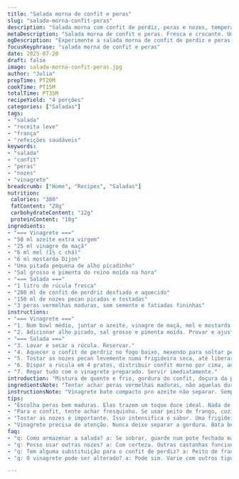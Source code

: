 ```yaml
---
title: "Salada morna de confit e peras"
slug: "salada-morna-confit-peras"
description: "Salada morna com confit de perdiz, peras e nozes, temperada com vinagrete de azeite, vinagre de maçã, mostarda Dijon e mel. Combinação de folhas frescas, proteína rica e toque levemente adocicado. Texturas crocantes e macias num prato para quatro pessoas. Sem lactose, sem glúten e sem ovos, leve e versátil."
metaDescription: "Salada morna de confit e peras. Fresca e crocante. Uma mistura de texturas perfeita para um almoço leve e saboroso."
ogDescription: "Experimente a salada morna de confit de perdiz e peras. Combinações de sabores e texturas em cada garfada."
focusKeyphrase: "salada morna de confit e peras"
date: 2025-07-20
draft: false
image: salada-morna-confit-peras.jpg
author: "Julia"
prepTime: PT20M
cookTime: PT15M
totalTime: PT35M
recipeYield: "4 porções"
categories: ["Saladas"]
tags:
- "salada"
- "receita leve"
- "frança"
- "refeições saudáveis"
keywords:
- "salada"
- "confit"
- "peras"
- "nozes"
- "vinagrete"
breadcrumb: ["Home", "Recipes", "Saladas"]
nutrition: 
 calories: "380"
 fatContent: "28g"
 carbohydrateContent: "12g"
 proteinContent: "18g"
ingredients:
- "=== Vinagrete ==="
- "50 ml azeite extra virgem"
- "25 ml vinagre de maçã"
- "6 ml mel (1½ c chá)"
- "6 ml mostarda Dijon"
- "Uma pitada pequena de alho picadinho"
- "Sal grosso e pimenta do reino moída na hora"
- "=== Salada ==="
- "1 litro de rúcula fresca"
- "280 ml de confit de perdriz desfiado e aquecido"
- "150 ml de nozes pecan picadas e tostadas"
- "3 peras vermelhas maduras, sem semente e fatiadas fininhas"
instructions:
- "=== Vinagrete ==="
- "1. Num bowl médio, juntar o azeite, vinagre de maçã, mel e mostarda Dijon. Misturar bem com um fouet até homogêneo."
- "2. Adicionar alho picado, sal grosso e pimenta moída. Provar e ajustar tempero."
- "=== Salada ==="
- "3. Lavar e secar a rúcula. Reservar."
- "4. Aquecer o confit de perdriz no fogo baixo, mexendo para soltar pedaços."
- "5. Tostar as nozes pecan levemente numa frigideira seca, até liberarem aroma."
- "6. Dispor a rúcula em 4 pratos, distribuir confit morno por cima, adicionar as nozes e as fatias de pera."
- "7. Regar tudo com o vinagrete preparado. Servir imediatamente."
introduction: "Mistura de quente e frio, gordura do confit, doçura da pera, crocância das nozes. Nada certinho, tudo meio solto. Sabe aquele almoço que junta resto do domingo e um toque novo? Rúcula na base porque é amarga, dá leveza na boca. Confir de perdriz? Pode ser substituído por coxa de pato se não achar. Nozes pecan? Troque por castanhas ou amêndoas, variedade é chave. Vinagrete com vinagre de maçã porque xerez pode sumir fácil, e a leve acidez combina bem com a fruta. Misturar, raspar, comer. Pouca coisa e efeito grande."
ingredientsNote: "Tentar achar peras vermelhas maduras, não aquelas duras de loja comum, nada cru. No caso de não comprar confit fresco, pode usar peito de frango desfiado temperado com tomilho e um toque de gordura. Nozes pecan fazem diferença pelo sabor amanteigado, mas castanhas nacionais podem substituir numa boa. Alho no vinagrete é opcional, dá um toque, mas cuidado pra não ficar forte demais. Mel deve ser mais suave, tirar do meio do pote pra não ficar carregado de florada. Mostarda Dijon traz sabor e textura, mostarda à antiga mudaria o resultado, mas vale tentar para textura."
instructionsNote: "Vinagrete bate compacto pro azeite não separar. Sempre ajustar sal depois de misturar o fundo dos ingredientes. Rúcula e folhas devem ser bem secas ou a salada fica aguada. Confir de perdriz deve ser desfiado com garfo, cuidado pra não ficar pedaços muito grandes. Aqueça devagar, se esquentar demais seca a carne. As nozes tostadas trazem aroma e crocância, só cuidado pra não queimar rápido. Montar caldo na hora para não perder temperatura do confit. Vinaigrette no momento antes de servir, vira salada, mexe e serve. Não deixar a pera oxidar muito, fatiar próximo do uso. Serve quase que como entrada reforçada, ou prato principal leve durante o dia."
tips:
- "Escolha peras bem maduras. Elas trazem um toque doce ideal. Nada de peras duras. Procure nas feiras, frutas frescas fazem diferença. Rúcula é amarga, se equilibrando bem com a doçura. Use conforme sua preferência. Mais folhas verdes? Pode adicionar. Substitua a rúcula por outra se não gostar. Isso varia a textura e o sabor. Não esqueça de lavar bem as folhas."
- "Para o confit, tente achar fresquinho. Se usar peito de frango, cozinhe com temperos delicados. Tomilho é bom. Desfie com calma, não deixe pedaços grandes. Carne seca é ruim. Aqueça devagar para não queimar. E sempre, ajuste o tempero da sua salada. Isso é essencial para o gosto final. Misturar tudo na hora de servir é fundamental."
- "Tostar as nozes é importante. Isso intensifica o sabor. Uma frigideira seca é ideal, mas cuidado para não queimar. Segure bem o fogo. Pecan tem sabor amanteigado porém, castanhas nacionais também funcionam. Uma troca que dá certo. Alho pode ser opcional, quem gosta, coloca. Ajuda a intensificar o vinagrete."
- "Vinagrete precisa de atenção. Nunca deixe separar a gordura. Bata bem depois de sair do fogo e antes de servir. Pode raspar fundo da tigela. Mistura certo traz equilíbrio ao prato. Salada deve estar seca, isso é garantia de sucesso. Rúcula aguada não é legal. Prepare tudo um pouco antes, mas monte só na hora de servir."
faq:
- "q: Como armazenar a salada? a: Se sobrar, guarde num pote fechado mas não por muito tempo. Folhas ficam murchas rápido. Mas o confit pode durar mais. Armazenar separado é melhor."
- "q: Posso usar outras nozes? a: Com certeza. Outras castanhas funcionam bem. Amêndoas são boas, só tostar antes. O sabor muda, mas o resultado ainda é saboroso."
- "q: Tem alguma substituição para o confit de perdiz? a: Peito de frango é uma opção. Faz parte da receita leve. Mas mantenha os temperos certos. Usar pato se preferir, é uma boa ideia."
- "q: O vinagrete pode ser alterado? a: Pode sim. Varie com outros tipos de vinagre. Mas cuidado com o gosto. Vinagre balsâmico traz notas diferentes. Teste até encontrar seu favorito."

---
```

